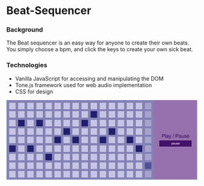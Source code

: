 # Beat-Sequencer

### Background

  The Beat sequencer is an easy way for anyone to create their own beats. You simply choose a bpm, and click the keys to create your own sick beat.

### Technologies
  * Vanilla JavaScript for accessing and manipulating the DOM
  * Tone.js framework used for web audio implementation
  * CSS for design

![gif](Gif.gif)
